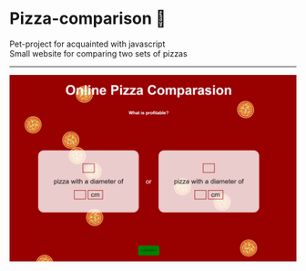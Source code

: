 # Pizza-comparison :pizza:
Pet-project for acquainted with javascript <br>
Small website for comparing two sets of pizzas
___
![alt text](pizza.png "Pizzas are falling down!")
